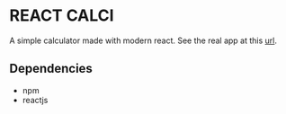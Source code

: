 # REACT CALCI

A simple calculator made with modern react. See the real app at this [url](https://github.com/Bluebird0223/react-calculator).

## Dependencies

* npm
* reactjs

